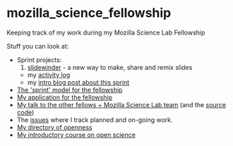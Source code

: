 # mozilla_science_fellowship
Keeping track of my work during my Mozilla Science Lab Fellowship

Stuff you can look at:

- Sprint projects:
  1. [slidewinder](https://github.com/slidewinder/slidewinder) - a new way to make, share and remix slides
    - my [activity log](https://github.com/slidewinder/direction/issues/3)
    - my [intro blog post about this sprint](rik.smith-unna.com/2016/01/11/starting-to-sprint-with-slidewinder/)
- [The 'sprint' model for the fellowship](https://github.com/mozillascience/fellows-class-2015/blob/master/fellowship_sprints.md) 
- [My application for the fellowship](https://github.com/Blahah/mozilla_science_fellowship_application)
- [My talk to the other fellows + Mozilla Science Lab team](http://blahah.net/fellows-onboarding-talk) (and the [source code](https://github.com/Blahah/fellows-onboarding-talk))
- The [issues](https://github.com/Blahah/mozilla_science_fellowship/issues) where I track planned and on-going work.
- [My directory of openness](https://github.com/Blahah/how_to_open)
- [My introductory course on open science](https://github.com/Blahah/intro_to_open_science)
